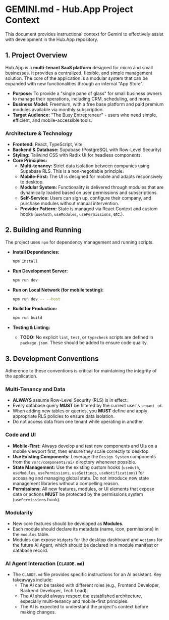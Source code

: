 # GEMINI.md - Hub.App Project Context

This document provides instructional context for Gemini to effectively assist with development in the Hub.App repository.

## 1. Project Overview

Hub.App is a **multi-tenant SaaS platform** designed for micro and small businesses. It provides a centralized, flexible, and simple management solution. The core of the application is a modular system that can be expanded with new functionalities through an internal "App Store".

*   **Purpose:** To provide a "single pane of glass" for small business owners to manage their operations, including CRM, scheduling, and more.
*   **Business Model:** Freemium, with a free base platform and paid premium modules available via monthly subscription.
*   **Target Audience:** "The Busy Entrepreneur" - users who need simple, efficient, and mobile-accessible tools.

### Architecture & Technology

*   **Frontend:** React, TypeScript, Vite
*   **Backend & Database:** Supabase (PostgreSQL with Row-Level Security)
*   **Styling:** Tailwind CSS with Radix UI for headless components.
*   **Core Principles:**
    *   **Multi-tenancy:** Strict data isolation between companies using Supabase RLS. This is a non-negotiable principle.
    *   **Mobile-First:** The UI is designed for mobile and adapts responsively to desktop.
    *   **Modular System:** Functionality is delivered through modules that are dynamically loaded based on user permissions and subscriptions.
    *   **Self-Service:** Users can sign up, configure their company, and purchase modules without manual intervention.
    *   **Provider Pattern:** State is managed via React Context and custom hooks (`useAuth`, `useModules`, `usePermissions`, etc.).

## 2. Building and Running

The project uses `npm` for dependency management and running scripts.

*   **Install Dependencies:**
    ```bash
    npm install
    ```

*   **Run Development Server:**
    ```bash
    npm run dev
    ```

*   **Run on Local Network (for mobile testing):**
    ```bash
    npm run dev -- --host
    ```

*   **Build for Production:**
    ```bash
    npm run build
    ```

*   **Testing & Linting:**
    *   **TODO:** No explicit `lint`, `test`, or `typecheck` scripts are defined in `package.json`. These should be added to ensure code quality.

## 3. Development Conventions

Adherence to these conventions is critical for maintaining the integrity of the application.

### Multi-Tenancy and Data

*   **ALWAYS** assume Row-Level Security (RLS) is in effect.
*   Every database query **MUST** be filtered by the current user's `tenant_id`.
*   When adding new tables or queries, you **MUST** define and apply appropriate RLS policies to ensure data isolation.
*   Do not access data from one tenant while operating in another.

### Code and UI

*   **Mobile-First:** Always develop and test new components and UIs on a mobile viewport first, then ensure they scale correctly to desktop.
*   **Use Existing Components:** Leverage the `Design System` components from the `/src/components/ui/` directory whenever possible.
*   **State Management:** Use the existing custom hooks (`useAuth`, `useModules`, `usePermissions`, `useSettings`, `useNotifications`) for accessing and managing global state. Do not introduce new state management libraries without a compelling reason.
*   **Permissions:** All new features, modules, or UI elements that expose data or actions **MUST** be protected by the permissions system (`usePermissions` hook).

### Modularity

*   New core features should be developed as **Modules**.
*   Each module should declare its metadata (name, icon, permissions) in the `modulos` table.
*   Modules can expose `Widgets` for the desktop dashboard and `Actions` for the future AI Agent, which should be declared in a module manifest or database record.

### AI Agent Interaction (`CLAUDE.md`)

*   The `CLAUDE.md` file provides specific instructions for an AI assistant. Key takeaways include:
    *   The AI can be tasked with different roles (e.g., Frontend Developer, Backend Developer, Tech Lead).
    *   The AI should always respect the established architecture, especially multi-tenancy and mobile-first principles.
    *   The AI is expected to understand the project's context before making changes.
